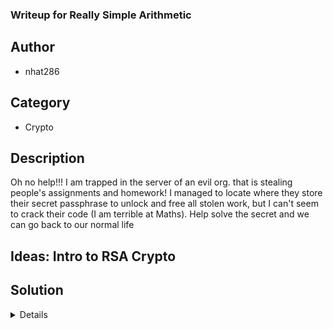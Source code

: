 ### Writeup for Really Simple Arithmetic

## Author
* nhat286

## Category
* Crypto

## Description
Oh no help!!! I am trapped in the server of an evil org. that is stealing people's assignments and homework!
I managed to locate where they store their secret passphrase to unlock and free all stolen work,
but I can't seem to crack their code (I am terrible at Maths). Help solve the secret and we can go back to our normal life

## Ideas: Intro to RSA Crypto

## Solution
<details>

* Guess from the title (and some variable names in the challenge) that this is RSA, and understand the algorithm a bit (https://en.wikipedia.org/wiki/RSA_(cryptosystem))  
* 4 stages, each stage introduce concepts in the algorithm except the last one where you have to decrypt the message given the public key and encrypted message

    * Stage 1: Introducing public key N which is a multiple of 2 prime numbers. Given 1 prime number P and the public key N, find the other prime number by using division Q = N / P.
    * Stage 2: Introducing private key D which is the modular multiplicative inverse of publick key E modulo λ(n) (which is lcm(P-1, Q-1)).
        * Given public key N, we find 2 prime numbers P and Q which product is N = P * Q
        * Find λ(n) = lcm(P-1, Q-1)
        * Find D where D ≡ E^−1 (mod λ(n)) <=> D * E ≡ 1 (mod λ(n)) (google online for scripts or tools to find modular multiplicative inverse, or just simple use Maths and bruteforce D like in the solution script)
    * Stage 3: Introducing how to decrypt ciphertext. Given P, Q, E and the ciphertext, decrypt with private key D
        * Follow steps from stage 2 to find private key D
        * Decrypt the ciphertext with ((ciphertext ^ D) % N)
    * Stage 4: RSA. Apply everything you've learned so far to decrypt the ciphertext.
        * Find 2 prime factors of N (Navigation)
        * Figure out common exponent is 65537
        * Find private key D from P, Q and E
        * Decrypt the message with D and N
</details>